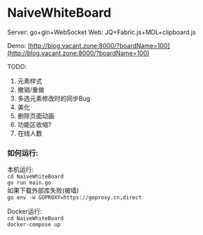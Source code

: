# NaiveWhiteBoard

Server: go+gin+WebSocket
Web: JQ+Fabric.js+MDL+clipboard.js

Demo: [http://blog.vacant.zone:8000/?boardName=100](http://blog.vacant.zone:8000/?boardName=100)

TODO:
1. 元素样式
2. 撤销/重做
3. 多选元素修改时的同步Bug
4. 美化
5. 删除页面动画
6. 功能区收缩?
7. 在线人数


### **如何运行:**
本机运行:<br>
`cd NaiveWhiteBoard`<br>
`go run main.go`<br>
如果下载外部库失败(被墙)<br>
`go env -w GOPROXY=https://goproxy.cn,direct`

Docker运行:<br>
`cd NaiveWhiteBoard`<br>
`docker-compose up`


